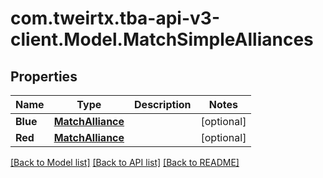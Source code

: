 # com.tweirtx.tba-api-v3-client.Model.MatchSimpleAlliances
## Properties

Name | Type | Description | Notes
------------ | ------------- | ------------- | -------------
**Blue** | [**MatchAlliance**](MatchAlliance.md) |  | [optional] 
**Red** | [**MatchAlliance**](MatchAlliance.md) |  | [optional] 

[[Back to Model list]](../README.md#documentation-for-models) [[Back to API list]](../README.md#documentation-for-api-endpoints) [[Back to README]](../README.md)

